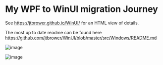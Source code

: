 # My WPF to WinUI migration Journey

See https://jtbrower.github.io/WinUI/ for an HTML view of details.

The most up to date readme can be found here https://github.com/jtbrower/WinUI/blob/master/src/Windows/README.md

![image](https://user-images.githubusercontent.com/3423706/88245838-3962f480-cc5e-11ea-8d5d-b19f1ac16282.png)

![image](https://user-images.githubusercontent.com/3423706/88245942-91016000-cc5e-11ea-997f-de6ff3c83b65.png)
